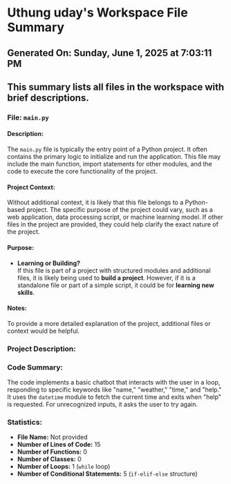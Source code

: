 # Uthung uday's Workspace File Summary
## Generated On: Sunday, June 1, 2025 at 7:03:11 PM
This summary lists all files in the workspace with brief descriptions.
---
### File: `main.py`

#### Description:
The `main.py` file is typically the entry point of a Python project. It often contains the primary logic to initialize and run the application. This file may include the main function, import statements for other modules, and the code to execute the core functionality of the project.

#### Project Context:
Without additional context, it is likely that this file belongs to a Python-based project. The specific purpose of the project could vary, such as a web application, data processing script, or machine learning model. If other files in the project are provided, they could help clarify the exact nature of the project.

#### Purpose:
- **Learning or Building?**  
  If this file is part of a project with structured modules and additional files, it is likely being used to **build a project**. However, if it is a standalone file or part of a simple script, it could be for **learning new skills**.

#### Notes:
To provide a more detailed explanation of the project, additional files or context would be helpful. 
### Project Description:
 ### Code Summary:
The code implements a basic chatbot that interacts with the user in a loop, responding to specific keywords like "name," "weather," "time," and "help." It uses the `datetime` module to fetch the current time and exits when "help" is requested. For unrecognized inputs, it asks the user to try again.

### Statistics:
- **File Name:** Not provided
- **Number of Lines of Code:** 15
- **Number of Functions:** 0
- **Number of Classes:** 0
- **Number of Loops:** 1 (`while` loop)
- **Number of Conditional Statements:** 5 (`if-elif-else` structure)
